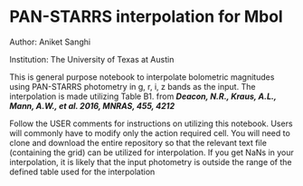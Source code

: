 # PAN-STARRS interpolation for Mbol
Author: Aniket Sanghi

Institution: The University of Texas at Austin

This is general purpose notebook to interpolate bolometric magnitudes using PAN-STARRS photometry in g, r, i, z bands 
as the input. The interpolation is made utilizing Table B1. from ***Deacon, N.R., Kraus, A.L., Mann, A.W., et al. 2016, MNRAS, 455, 4212***

Follow the USER comments for instructions on utilizing this notebook. Users will commonly have to modify only the action required cell. You will need to clone and download the entire repository so that the relevant text file (containing the grid) can be utilized for interpolation. If you get NaNs in your interpolation, it is likely that the input photometry is outside the range of the defined table used for the interpolation
